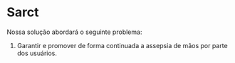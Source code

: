 # Sarct

Nossa solução abordará o seguinte problema:

1. Garantir e promover de forma continuada a assepsia de mãos por parte dos usuários.
